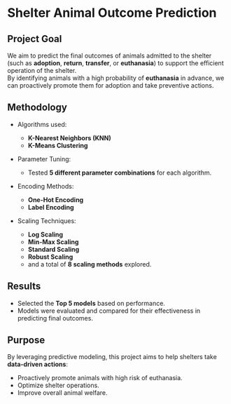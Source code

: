 # Shelter Animal Outcome Prediction

## Project Goal
We aim to predict the final outcomes of animals admitted to the shelter (such as **adoption**, **return**, **transfer**, or **euthanasia**) to support the efficient operation of the shelter.  
By identifying animals with a high probability of **euthanasia** in advance, we can proactively promote them for adoption and take preventive actions.

## Methodology

- Algorithms used:
  - **K-Nearest Neighbors (KNN)**
  - **K-Means Clustering**

- Parameter Tuning:
  - Tested **5 different parameter combinations** for each algorithm.

- Encoding Methods:
  - **One-Hot Encoding**
  - **Label Encoding**

- Scaling Techniques:
  - **Log Scaling**
  - **Min-Max Scaling**
  - **Standard Scaling**
  - **Robust Scaling**
  - and a total of **8 scaling methods** explored.

## Results

- Selected the **Top 5 models** based on performance.
- Models were evaluated and compared for their effectiveness in predicting final outcomes.

## Purpose

By leveraging predictive modeling, this project aims to help shelters take **data-driven actions**:
- Proactively promote animals with high risk of euthanasia.
- Optimize shelter operations.
- Improve overall animal welfare.

